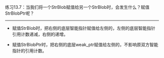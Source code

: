 练习13.7：当我们将一个StrBlob赋值给另一个StrBlob时，会发生什么？赋值StrBlobPtr呢？

---

- 赋值StrBlob时，把右侧的底层智能指针赋值给左侧的，左侧的底层智能指针引用计数递减，右侧的递增。

- 赋值StrBlobPtr时，把右侧的底层weak_ptr赋值给左侧的，不影响原双方智能指针的引用计数。
